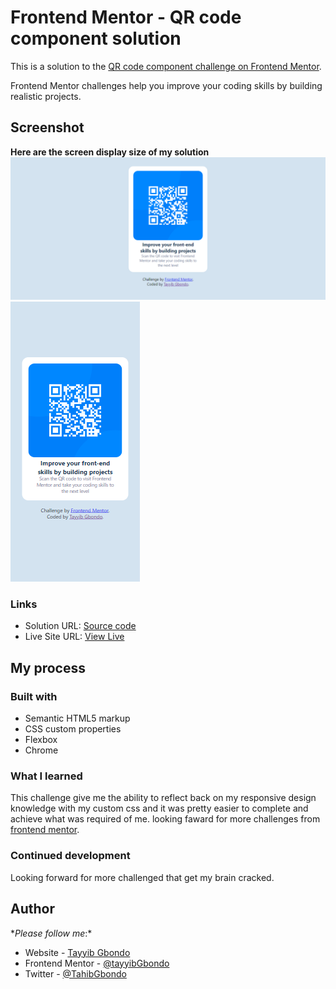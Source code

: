 # Frontend Mentor - QR code component solution

This is a solution to the [QR code component challenge on Frontend Mentor](https://qrcode-tayyib.netlify.app/).

Frontend Mentor challenges help you improve your coding skills by building realistic projects.

## Screenshot

**Here are the screen display size of my solution**
![](./screenshot/decktop.png)
![](./screenshot/mobile.png)

### Links

- Solution URL: [Source code](https://github.com/tayyibGbondo/QR-Code-Component)
- Live Site URL: [View Live](https://qrcode-tayyib.netlify.app/)

## My process

### Built with

- Semantic HTML5 markup
- CSS custom properties
- Flexbox
- Chrome

### What I learned

This challenge give me the ability to reflect back on my responsive design knowledge with my custom css and it was pretty easier to complete and achieve what was required of me.
looking faward for more challenges from [frontend mentor](https://www.frontendmentor.io?ref=challenge).

### Continued development

Looking forward for more challenged that get my brain cracked.

## Author

\*_Please follow me_:\*

- Website - [Tayyib Gbondo](https://github.com/tayyibGbondo)
- Frontend Mentor - [@tayyibGbondo](https://www.frontendmentor.io/profile/tayyibGbondo)
- Twitter - [@TahibGbondo](https://www.twitter.com/TahibGbondo)
